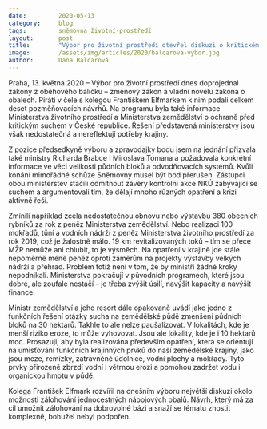 ```yaml
---
date:         2020-05-13
category:     blog
tags:         sněmovna životní-prostředí
layout:       post
title:        "Výbor pro životní prostředí otevřel diskuzi o kritickém stavu sucha a zálohování PET lahví"
image:        /assets/img/articles/2020/balcarova-vybor.jpg
author:       Dana Balcarová
---  
```




Praha, 13. května 2020 – Výbor pro životní prostředí dnes doprojednal zákony z oběhového balíčku – změnový zákon a vládní novelu zákona o obalech. Piráti v čele s kolegou Františkem Elfmarkem k nim podali celkem deset pozměňovacích návrhů. Na programu byla také informace Ministerstva životního prostředí a Ministerstva zemědělství o ochraně před kritickým suchem v České republice. Řešení představená ministerstvy jsou však nedostatečná a nereflektují potřeby krajiny.

 

Z pozice předsedkyně výboru a zpravodajky bodu jsem na jednání přizvala také ministry Richarda Brabce i Miroslava Tomana a požadovala konkrétní informace ve věci velikosti půdních bloků a odvodňovacích systémů. Kvůli konání mimořádné schůze Sněmovny musel být bod přerušen. Zástupci obou ministerstev stačili odmítnout závěry kontrolní akce NKÚ zabývající se suchem a argumentovali tím, že dělají mnoho různých opatření a krizi aktivně řeší. 

 

Zmínili například zcela nedostatečnou obnovu nebo výstavbu 380 obecních rybníků za rok z peněz Ministerstva zemědělství. Nebo realizaci 100 mokřadů, tůní a vodních nádrží z peněz Ministerstva životního prostředí za rok 2019, což je žalostně málo. 19 km revitalizovaných toků – tím se přece MŽP nemůže ani chlubit, to je výsměch. Na opatření v krajině jde stále nepoměrně méně peněz oproti záměrům na projekty výstavby velkých nádrží a přehrad. Problém totiž není v tom, že by ministři žádné kroky nepodnikali. Ministerstva pokračují v původních programech, které jsou dobré, ale zoufale nestačí – je třeba zvýšit úsilí, navýšit kapacity a navýšit finance.

 

Ministr zemědělství a jeho resort dále opakovaně uvádí jako jedno z funkčních řešení otázky sucha na zemědělské půdě zmenšení půdních bloků na 30 hektarů. Takhle to ale nelze paušalizovat. V lokalitách, kde je menší riziko eroze, to může vyhovovat. Jsou ale lokality, kde je i 10 hektarů moc. Prosazuji, aby byla realizována především opatření, která se orientují na umisťování funkčních krajinných prvků do naší zemědělské krajiny, jako jsou meze, remízky, zatravněné údolnice, vodní plochy a mokřady. Tyto prvky přirozeně zbrzdí vodní i větrnou erozi a pomohou zadržet vodu i organickou hmotu v půdě.

 

Kolega František Elfmark rozvířil na dnešním výboru největší diskuzi okolo možnosti zálohování jednocestných nápojových obalů. Návrh, který má za cíl umožnit zálohování na dobrovolné bázi a snaží se tématu zhostit komplexně, bohužel nebyl podpořen. 
